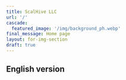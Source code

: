 ```yaml
---
title: ScalHive LLC
url: '/'
cascade:
  featured_image: '/img/background_ph.webp'
final_message: Home page
layout: for-img-section
draft: true
---
```


## English version